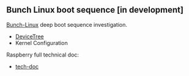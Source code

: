 ## Bunch Linux boot sequence [in development]

[Bunch-Linux](https://github.com/waelkarman/bunch-linux-manifests) deep boot sequence investigation.

- [DeviceTree](https://github.com/devicetree-org/devicetree-specification)
- Kernel Configuration

Raspberry full technical doc:

- [tech-doc](https://datasheets.raspberrypi.com/)
